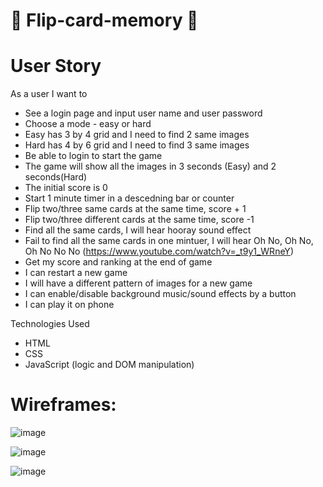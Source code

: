 # 🧐 Flip-card-memory 🧐

# User Story

As a user I want to

- See a login page and input user name and user password
- Choose a mode - easy or hard
- Easy has 3 by 4 grid and I need to find 2 same images
- Hard has 4 by 6 grid and I need to find 3 same images
- Be able to login to start the game
- The game will show all the images in 3 seconds (Easy) and 2 seconds(Hard)
- The initial score is 0
- Start 1 minute timer in a descedning bar or counter
- Flip two/three same cards at the same time, score + 1
- Flip two/three different cards at the same time, score -1
- Find all the same cards, I will hear hooray sound effect
- Fail to find all the same cards in one mintuer, I will hear Oh No, Oh No, Oh No No No (https://www.youtube.com/watch?v=_t9y1_WRneY)
- Get my score and ranking at the end of game
- I can restart a new game
- I will have a different pattern of images for a new game
- I can enable/disable background music/sound effects by a button
- I can play it on phone

Technologies Used

- HTML
- CSS
- JavaScript (logic and DOM manipulation)

# Wireframes:

![image](https://user-images.githubusercontent.com/19142112/169660967-13afec5c-9912-4901-bc12-763e83cc97e4.png)

![image](https://user-images.githubusercontent.com/19142112/169660977-abe163c8-48ca-47d2-9f27-dd5ffd4c357c.png)

![image](https://user-images.githubusercontent.com/19142112/169660983-1adeda7a-781e-4ccd-9a25-126b1763b820.png)
